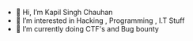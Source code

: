 - 👋 Hi, I’m Kapil Singh Chauhan
- 👀 I’m interested in Hacking , Programming , I.T Stuff
- 🌱 I’m currently doing CTF's and Bug bounty

<!---
Divyansh616937/Divyansh616937 is a ✨ special ✨ repository because its `README.md` (this file) appears on your GitHub profile.
You can click the Preview link to take a look at your changes.
--->
